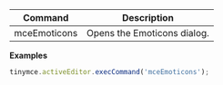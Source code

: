 
| Command      | Description                        |
| ------------ | ---------------------------------- |
| mceEmoticons | Opens the Emoticons dialog. |

**Examples**

```js
tinymce.activeEditor.execCommand('mceEmoticons');
```
